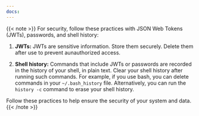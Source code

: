 ```yaml
---
docs: 
---
```


{{< note >}} For security, follow these practices with JSON Web Tokens (JWTs), passwords, and shell history:

1. **JWTs:** JWTs are sensitive information. Store them securely. Delete them after use to prevent aunauthorized access.

1. **Shell history:** Commands that include JWTs or passwords are recorded in the history of your shell, in plain text. Clear your shell history after running such commands. For example, if you use bash, you can delete commands in your `~/.bash_history` file. Alternatively, you can run the `history -c` command to erase your shell history.

Follow these practices to help ensure the security of your system and data. {{< /note >}}

